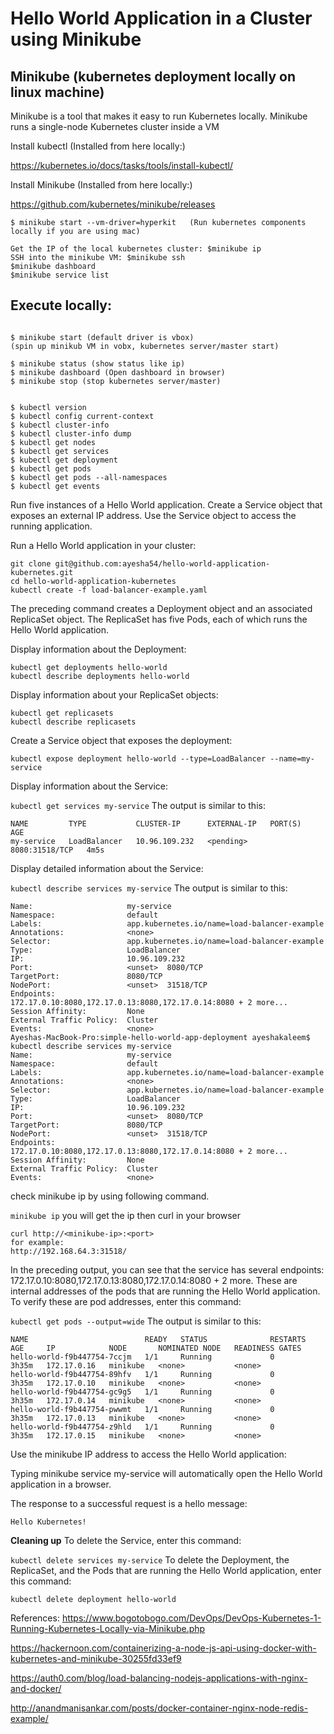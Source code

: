 # Hello World Application in a Cluster using Minikube

Minikube (kubernetes deployment locally on linux machine)
---------------------------------------------------------
Minikube is a tool that makes it easy to run Kubernetes locally. Minikube runs a single-node Kubernetes cluster inside a VM


Install kubectl
(Installed from here locally:)

https://kubernetes.io/docs/tasks/tools/install-kubectl/

Install Minikube
(Installed from here locally:)

https://github.com/kubernetes/minikube/releases


```
$ minikube start --vm-driver=hyperkit   (Run kubernetes components locally if you are using mac)

Get the IP of the local kubernetes cluster: $minikube ip
SSH into the minikube VM: $minikube ssh
$minikube dashboard
$minikube service list
```

Execute locally:
-----------------
```

$ minikube start (default driver is vbox)
(spin up minikub VM in vobx, kubernetes server/master start)

$ minikube status (show status like ip)
$ minikube dashboard (Open dashboard in browser)
$ minikube stop (stop kubernetes server/master)


$ kubectl version
$ kubectl config current-context
$ kubectl cluster-info
$ kubectl cluster-info dump
$ kubectl get nodes
$ kubectl get services
$ kubectl get deployment
$ kubectl get pods
$ kubectl get pods --all-namespaces
$ kubectl get events

```

Run five instances of a Hello World application.
Create a Service object that exposes an external IP address.
Use the Service object to access the running application.

Run a Hello World application in your cluster:

```
git clone git@github.com:ayesha54/hello-world-application-kubernetes.git
cd hello-world-application-kubernetes
kubectl create -f load-balancer-example.yaml
```

The preceding command creates a Deployment object and an associated ReplicaSet object. The ReplicaSet has five Pods, each of which runs the Hello World application.

Display information about the Deployment:

```
kubectl get deployments hello-world
kubectl describe deployments hello-world
```

Display information about your ReplicaSet objects:

```
kubectl get replicasets
kubectl describe replicasets
```

Create a Service object that exposes the deployment:

```
kubectl expose deployment hello-world --type=LoadBalancer --name=my-service
```
Display information about the Service:

`
kubectl get services my-service
`
The output is similar to this:

```
NAME         TYPE           CLUSTER-IP      EXTERNAL-IP   PORT(S)          AGE
my-service   LoadBalancer   10.96.109.232   <pending>     8080:31518/TCP   4m5s
```

Display detailed information about the Service:

`
kubectl describe services my-service
`
The output is similar to this:

```
Name:                     my-service
Namespace:                default
Labels:                   app.kubernetes.io/name=load-balancer-example
Annotations:              <none>
Selector:                 app.kubernetes.io/name=load-balancer-example
Type:                     LoadBalancer
IP:                       10.96.109.232
Port:                     <unset>  8080/TCP
TargetPort:               8080/TCP
NodePort:                 <unset>  31518/TCP
Endpoints:                172.17.0.10:8080,172.17.0.13:8080,172.17.0.14:8080 + 2 more...
Session Affinity:         None
External Traffic Policy:  Cluster
Events:                   <none>
Ayeshas-MacBook-Pro:simple-hello-world-app-deployment ayeshakaleem$ kubectl describe services my-service
Name:                     my-service
Namespace:                default
Labels:                   app.kubernetes.io/name=load-balancer-example
Annotations:              <none>
Selector:                 app.kubernetes.io/name=load-balancer-example
Type:                     LoadBalancer
IP:                       10.96.109.232
Port:                     <unset>  8080/TCP
TargetPort:               8080/TCP
NodePort:                 <unset>  31518/TCP
Endpoints:                172.17.0.10:8080,172.17.0.13:8080,172.17.0.14:8080 + 2 more...
Session Affinity:         None
External Traffic Policy:  Cluster
Events:                   <none>
```
 
check minikube ip by using following command.

`
minikube ip
`
you will get the ip then curl in your browser

```
curl http://<minikube-ip>:<port>
for example:
http://192.168.64.3:31518/

```

In the preceding output, you can see that the service has several endpoints: 172.17.0.10:8080,172.17.0.13:8080,172.17.0.14:8080 + 2 more. These are internal addresses of the pods that are running the Hello World application. To verify these are pod addresses, enter this command:

`
kubectl get pods --output=wide
`
The output is similar to this:

```
NAME                          READY   STATUS              RESTARTS   AGE     IP            NODE       NOMINATED NODE   READINESS GATES
hello-world-f9b447754-7ccjm   1/1     Running             0          3h35m   172.17.0.16   minikube   <none>           <none>
hello-world-f9b447754-89hfv   1/1     Running             0          3h35m   172.17.0.10   minikube   <none>           <none>
hello-world-f9b447754-gc9g5   1/1     Running             0          3h35m   172.17.0.14   minikube   <none>           <none>
hello-world-f9b447754-pwwmt   1/1     Running             0          3h35m   172.17.0.13   minikube   <none>           <none>
hello-world-f9b447754-z9hld   1/1     Running             0          3h35m   172.17.0.15   minikube   <none>           <none>
```
Use the minikube IP address to access the Hello World application:

Typing minikube service my-service will automatically open the Hello World application in a browser.

The response to a successful request is a hello message:

`
Hello Kubernetes!
`

**Cleaning up**
To delete the Service, enter this command:

`
kubectl delete services my-service
`
To delete the Deployment, the ReplicaSet, and the Pods that are running the Hello World application, enter this command:

`
kubectl delete deployment hello-world
`


References:
https://www.bogotobogo.com/DevOps/DevOps-Kubernetes-1-Running-Kubernetes-Locally-via-Minikube.php

https://hackernoon.com/containerizing-a-node-js-api-using-docker-with-kubernetes-and-minikube-30255fd33ef9

https://auth0.com/blog/load-balancing-nodejs-applications-with-nginx-and-docker/

http://anandmanisankar.com/posts/docker-container-nginx-node-redis-example/
